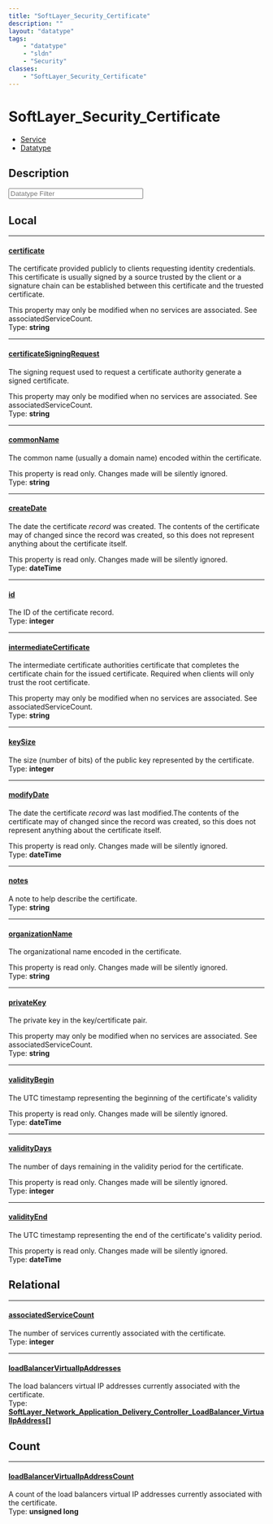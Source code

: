 ```yaml
---
title: "SoftLayer_Security_Certificate"
description: ""
layout: "datatype"
tags:
    - "datatype"
    - "sldn"
    - "Security"
classes:
    - "SoftLayer_Security_Certificate"
---
```


# SoftLayer_Security_Certificate
<div id='service-datatype'>
    <ul id='sldn-reference-tabs'>
    <li id='service'> <a href='/reference/services/SoftLayer_Security_Certificate' >Service</a></li>    <li id='datatype'> <a href='/reference/datatypes/SoftLayer_Security_Certificate' >Datatype</a></li>
    </ul>
</div>

## Description 






<!-- Filer BEGIN -->
<div class="view-filters">
        <div class="clearfix">
            <div class="search-input-box">
                <input placeholder="Datatype Filter" onkeyup="titleSearch(inputId='prop-input', divId='properties', elementClass='prop-row')" 
                    type="text" id="prop-input" value="" size="30" maxlength="128" class="form-text">
            </div>
        </div>
</div>
<!-- Filer END -->

<div id="properties" class="content">
<div id="localProperties" class="prop-content" >

## Local
<div class="prop-row">

-----
[certificate]: #certificate
#### [certificate]
The certificate provided publicly to clients requesting identity credentials. This certificate is usually signed by a source trusted by the client or a signature chain can be established between this certificate and the truested certificate. 

This property may only be modified when no services are associated. See associatedServiceCount.   
<span class="type-label">Type: </span>**string**


</div>
<div class="prop-row">

-----
[certificateSigningRequest]: #certificatesigningrequest
#### [certificateSigningRequest]
The signing request used to request a certificate authority generate a signed certificate. 

This property may only be modified when no services are associated. See associatedServiceCount.   
<span class="type-label">Type: </span>**string**


</div>
<div class="prop-row">

-----
[commonName]: #commonname
#### [commonName]
The common name (usually a domain name) encoded within the certificate. 

This property is read only. Changes made will be silently ignored.   
<span class="type-label">Type: </span>**string**


</div>
<div class="prop-row">

-----
[createDate]: #createdate
#### [createDate]
The date the certificate _record_ was created. The contents of the certificate may of changed since the record was created, so this does not represent anything about the certificate itself. 

This property is read only. Changes made will be silently ignored.   
<span class="type-label">Type: </span>**dateTime**


</div>
<div class="prop-row">

-----
[id]: #id
#### [id]
The ID of the certificate record.   
<span class="type-label">Type: </span>**integer**


</div>
<div class="prop-row">

-----
[intermediateCertificate]: #intermediatecertificate
#### [intermediateCertificate]
The intermediate certificate authorities certificate that completes the certificate chain for the issued certificate. Required when clients will only trust the root certificate. 

This property may only be modified when no services are associated. See associatedServiceCount.   
<span class="type-label">Type: </span>**string**


</div>
<div class="prop-row">

-----
[keySize]: #keysize
#### [keySize]
The size (number of bits) of the public key represented by the certificate.   
<span class="type-label">Type: </span>**integer**


</div>
<div class="prop-row">

-----
[modifyDate]: #modifydate
#### [modifyDate]
The date the certificate _record_ was last modified.The contents of the certificate may of changed since the record was created, so this does not represent anything about the certificate itself. 

This property is read only. Changes made will be silently ignored.   
<span class="type-label">Type: </span>**dateTime**


</div>
<div class="prop-row">

-----
[notes]: #notes
#### [notes]
A note to help describe the certificate.   
<span class="type-label">Type: </span>**string**


</div>
<div class="prop-row">

-----
[organizationName]: #organizationname
#### [organizationName]
The organizational name encoded in the certificate. 

This property is read only. Changes made will be silently ignored.   
<span class="type-label">Type: </span>**string**


</div>
<div class="prop-row">

-----
[privateKey]: #privatekey
#### [privateKey]
The private key in the key/certificate pair. 

This property may only be modified when no services are associated. See associatedServiceCount.   
<span class="type-label">Type: </span>**string**


</div>
<div class="prop-row">

-----
[validityBegin]: #validitybegin
#### [validityBegin]
The UTC timestamp representing the beginning of the certificate's validity 

This property is read only. Changes made will be silently ignored.   
<span class="type-label">Type: </span>**dateTime**


</div>
<div class="prop-row">

-----
[validityDays]: #validitydays
#### [validityDays]
The number of days remaining in the validity period for the certificate. 

This property is read only. Changes made will be silently ignored.   
<span class="type-label">Type: </span>**integer**


</div>
<div class="prop-row">

-----
[validityEnd]: #validityend
#### [validityEnd]
The UTC timestamp representing the end of the certificate's validity period. 

This property is read only. Changes made will be silently ignored.   
<span class="type-label">Type: </span>**dateTime**


</div>
</div>
<!-- LOCAL PROPERTY END -->

<div id="relationalProperties"  class="prop-content" >

## Relational
<div class="prop-row">

-----
[associatedServiceCount]: #associatedservicecount
#### [associatedServiceCount]
The number of services currently associated with the certificate.  
<span class="type-label">Type: </span>**integer**


</div>
<div class="prop-row">

-----
[loadBalancerVirtualIpAddresses]: #loadbalancervirtualipaddresses
#### [loadBalancerVirtualIpAddresses]
The load balancers virtual IP addresses currently associated with the certificate.  
<span class="type-label">Type: </span>**<a href='/reference/datatypes/SoftLayer_Network_Application_Delivery_Controller_LoadBalancer_VirtualIpAddress'>SoftLayer_Network_Application_Delivery_Controller_LoadBalancer_VirtualIpAddress[] </a>**


</div>

## Count
<div class="prop-row">

-----
[loadBalancerVirtualIpAddressCount]: #loadbalancervirtualipaddresscount
#### [loadBalancerVirtualIpAddressCount]
A count of the load balancers virtual IP addresses currently associated with the certificate.   
<span class="type-label">Type: </span>**unsigned long**


</div>
</div>


